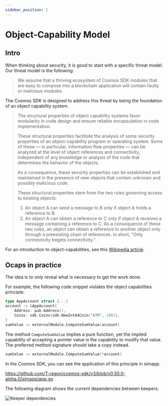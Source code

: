 ```yaml
---
sidebar_position: 1
---
```


# Object-Capability Model

## Intro

When thinking about security, it is good to start with a specific threat model. Our threat model is the following:

> We assume that a thriving ecosystem of Cosmos SDK modules that are easy to compose into a blockchain application will contain faulty or malicious modules.

The Cosmos SDK is designed to address this threat by being the
foundation of an object capability system.

> The structural properties of object capability systems favor
> modularity in code design and ensure reliable encapsulation in
> code implementation.
>
> These structural properties facilitate the analysis of some
> security properties of an object-capability program or operating
> system. Some of these — in particular, information flow properties
> — can be analyzed at the level of object references and
> connectivity, independent of any knowledge or analysis of the code
> that determines the behavior of the objects.
>
> As a consequence, these security properties can be established
> and maintained in the presence of new objects that contain unknown
> and possibly malicious code.
>
> These structural properties stem from the two rules governing
> access to existing objects:
>
> 1. An object A can send a message to B only if object A holds a
>     reference to B.
> 2. An object A can obtain a reference to C only
>     if object A receives a message containing a reference to C. As a
>     consequence of these two rules, an object can obtain a reference
>     to another object only through a preexisting chain of references.
>     In short, "Only connectivity begets connectivity."

For an introduction to object-capabilities, see this [Wikipedia article](https://en.wikipedia.org/wiki/Object-capability_model).

## Ocaps in practice

The idea is to only reveal what is necessary to get the work done.

For example, the following code snippet violates the object capabilities
principle:

```go
type AppAccount struct {...}
account := &AppAccount{
    Address: pub.Address(),
    Coins: sdk.Coins{sdk.NewInt64Coin("ATM", 100)},
}
sumValue := externalModule.ComputeSumValue(account)
```

The method `ComputeSumValue` implies a pure function, yet the implied
capability of accepting a pointer value is the capability to modify that
value. The preferred method signature should take a copy instead.

```go
sumValue := externalModule.ComputeSumValue(*account)
```

In the Cosmos SDK, you can see the application of this principle in simapp.

https://github.com/T-ragon/cosmos-sdk/v3/blob/v0.50.0-alpha.0/simapp/app.go

The following diagram shows the current dependencies between keepers.

![Keeper dependencies](https://raw.githubusercontent.com/cosmos/cosmos-sdk/release/v0.46.x/docs/uml/svg/keeper_dependencies.svg)
